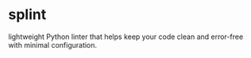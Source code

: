 # splint
lightweight Python linter that helps keep your code clean and error-free with minimal configuration.
